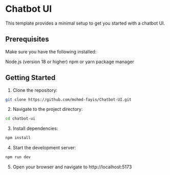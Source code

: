 # Chatbot UI

This template provides a minimal setup to get you started with a chatbot UI.

## Prerequisites

Make sure you have the following installed:

Node.js (version 18 or higher)
npm or yarn package manager

## Getting Started

1. Clone the repository:
  ```bash
  git clone https://github.com/mohmd-fayis/Chatbot-UI.git
  ```

2. Navigate to the project directory:
  ```bash
  cd chatbot-ui
  ```

3. Install dependencies:
  ```bash
  npm install
  ```

4. Start the development server:
  ```bash
  npm run dev
  ```

5. Open your browser and navigate to http://localhost:5173